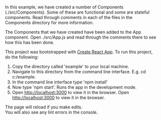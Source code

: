 In this example, we have created a number of Components (./src/Components). Some of these are functional and some are
stateful components. Read through comments in each of the files in the Components directory for more information.

The Components that we have created have been added to the App component. Open ./src/App.js and read through the comments
there to see how this has been done. 


This project was bootstrapped with [Create React App](https://github.com/facebook/create-react-app).
To run this project, do the following:
1. Copy the directory called 'example' to your local machine.
2. Navigate to this directory from the command line interface. E.g. cd c:/example.
3. In the command line interface type 'npm install'
4. Now type 'npm start'. Runs the app in the development mode.
5. Open [http://localhost:3000](http://localhost:3000) to view it in the browser.
Open [http://localhost:3000](http://localhost:3000) to view it in the browser.

The page will reload if you make edits.<br>
You will also see any lint errors in the console.
